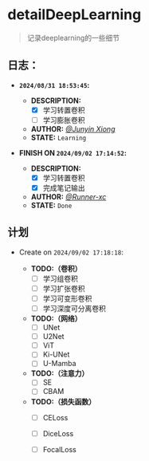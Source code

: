 # detailDeepLearning
> 记录deeplearning的一些细节

## 日志：

- **`2024/08/31 18:53:45`:**
    - **DESCRIPTION:** 
        - [x] 学习转置卷积
        - [ ] 学习膨胀卷积

    - **AUTHOR:**           [*@Junyin Xiong*](https://github.com/Helium-327)
    - **STATE:**             `Learning`

- **FINISH ON `2024/09/02 17:14:52`:**
    - **DESCRIPTION:** 
        - [x] 学习转置卷积
        - [x] 完成笔记输出

    - **AUTHOR:**           [*@Runner-xc*](https://github.com/Runner-xc) 
    - **STATE:**             `Done`

## 计划
- Create on `2024/09/02 17:18:18`:

    - **TODO:（卷积）**
        - [ ] 学习组卷积
        - [ ] 学习扩张卷积
        - [ ] 学习可变形卷积
        - [ ] 学习深度可分离卷积

    - **TODO:（网络）**
        - [ ] UNet
        - [ ] U2Net
        - [ ] ViT
        - [ ] Ki-UNet
        - [ ] U-Mamba
    
    - **TODO:（注意力）**
        - [ ] SE
        - [ ] CBAM

    - **TODO:（损失函数）**
        - [ ] CELoss
        - [ ] DiceLoss
        - [ ] FocalLoss

